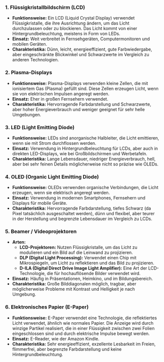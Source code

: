 ### **1. Flüssigkristallbildschirm (LCD)**
- **Funktionsweise:** Ein LCD (Liquid Crystal Display) verwendet Flüssigkristalle, die ihre Ausrichtung ändern, um das Licht durchzulassen oder zu blockieren. Das Licht kommt von einer Hintergrundbeleuchtung, meistens in Form von LEDs.
- **Einsatz:** Weit verbreitet in Fernsehgeräten, Computermonitoren und mobilen Geräten.
- **Charakteristika:** Dünn, leicht, energieeffizient, gute Farbwiedergabe, aber eingeschränkte Blickwinkel und Schwarzwerte im Vergleich zu anderen Technologien.
### **2. Plasma-Displays**
- **Funktionsweise:** Plasma-Displays verwenden kleine Zellen, die mit ionisiertem Gas (Plasma) gefüllt sind. Diese Zellen erzeugen Licht, wenn sie von elektrischen Impulsen angeregt werden.
- **Einsatz:** Eher in großen Fernsehern verwendet.
- **Charakteristika:** Hervorragende Farbdarstellung und Schwarzwerte, aber hoher Energieverbrauch und weniger geeignet für sehr helle Umgebungen.
### **3. LED (Light Emitting Diode)**
- **Funktionsweise:** LEDs sind anorganische Halbleiter, die Licht emittieren, wenn sie mit Strom durchflossen werden.
- **Einsatz:** Verwendung in Hintergrundbeleuchtung für LCDs, aber auch in direkten LED-Displays, wie bei Großbildschirmen und Werbetafeln.
- **Charakteristika:** Lange Lebensdauer, niedriger Energieverbrauch, hell, aber bei sehr feinen Details möglicherweise nicht so präzise wie OLEDs.
### **4. OLED (Organic Light Emitting Diode)**
- **Funktionsweise:** OLEDs verwenden organische Verbindungen, die Licht erzeugen, wenn sie elektrisch angeregt werden.
- **Einsatz:** Verwendung in modernen Smartphones, Fernsehern und Displays für mobile Geräte.
- **Charakteristika:** Hervorragende Farbdarstellung, tiefes Schwarz (da Pixel tatsächlich ausgeschaltet werden), dünn und flexibel, aber teurer in der Herstellung und begrenzte Lebensdauer im Vergleich zu LCDs.
### **5. Beamer / Videoprojektoren**
- **Arten:**
  - **LCD-Projektoren:** Nutzen Flüssigkristalle, um das Licht zu modulieren und ein Bild auf die Leinwand zu projizieren.
  - **DLP (Digital Light Processing):** Verwendet einen Chip mit Mikrospiegeln, um Licht zu reflektieren und das Bild zu projizieren.
  - **D-ILA (Digital Direct Drive Image Light Amplifier):** Eine Art der LCD-Technologie, die für hochauflösende Bilder verwendet wird.
- **Einsatz:** Häufig in Präsentationen, Heimkino, und im Bildungsbereich.
- **Charakteristika:** Große Bilddiagonalen möglich, tragbar, aber möglicherweise Probleme mit Kontrast und Helligkeit je nach Umgebung.
### **6. Elektronisches Papier (E-Paper)**
- **Funktionsweise:** E-Paper verwendet eine Technologie, die reflektiertes Licht verwendet, ähnlich wie normales Papier. Die Anzeige wird durch winzige Partikel realisiert, die in einer Flüssigkeit zwischen zwei Folien eingeschlossen sind und durch elektrische Impulse bewegt werden.
- **Einsatz:** E-Reader, wie der Amazon Kindle.
- **Charakteristika:** Sehr energieeffizient, exzellente Lesbarkeit im Freien, flimmerfrei, aber begrenzte Farbdarstellung und keine Hintergrundbeleuchtung.
